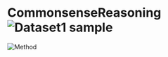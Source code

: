 # CommonsenseReasoning![Dataset1 sample](https://github.com/user-attachments/assets/ac3dd9d6-52a7-4c1d-82a0-307416488a69)
![Method](https://github.com/user-attachments/assets/00cbf730-6b94-45a4-94f0-119c1f7c206b)
